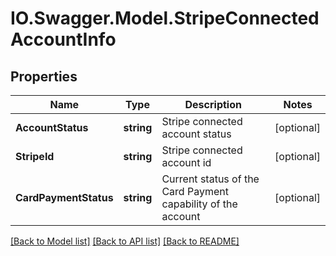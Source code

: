 # IO.Swagger.Model.StripeConnectedAccountInfo
## Properties

Name | Type | Description | Notes
------------ | ------------- | ------------- | -------------
**AccountStatus** | **string** | Stripe connected account status | [optional] 
**StripeId** | **string** | Stripe connected account id | [optional] 
**CardPaymentStatus** | **string** | Current status of the Card Payment capability of the account | [optional] 

[[Back to Model list]](../README.md#documentation-for-models) [[Back to API list]](../README.md#documentation-for-api-endpoints) [[Back to README]](../README.md)

